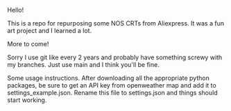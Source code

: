 Hello!

This is a repo for repurposing some NOS CRTs from Aliexpress. It was a fun art project and I learned a lot. 

More to come!

Sorry I use git like every 2 years and probably have something screwy with my branches. Just use main and I think you'll be fine. 

Some usage instructions. After downloading all the appropriate python packages, be sure to get an API key from openweather map and add it to settings_example.json. Rename this file to settings.json and things should start working. 
